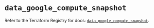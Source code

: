 # `data_google_compute_snapshot`

Refer to the Terraform Registry for docs: [`data_google_compute_snapshot`](https://registry.terraform.io/providers/hashicorp/google/6.42.0/docs/data-sources/compute_snapshot).
